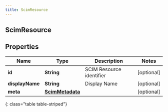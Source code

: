 ```yaml
---
title: ScimResource
---
```

## ScimResource


## Properties

| Name | Type | Description | Notes |
| ------------ | ------------- | ------------- | ------------- |
| **id** | **String** | SCIM Resource identifier |  [optional] |
| **displayName** | **String** | Display Name |  [optional] |
| **meta** | [**ScimMetadata**](ScimMetadata.html) |  |  [optional] |
{: class="table table-striped"}



